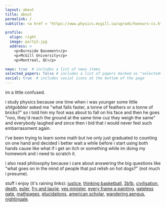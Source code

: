 ```yaml
---
layout: about
title: about
permalink: /
subtitle: <a href = "https://www.physics.mcgill.ca/ugrads/honours-cs.html">Joint Honours Physics and Computer Science @ McGill</a>

profile:
  align: right
  image: party2.jpg
  address: >
    <p>Burnside Basement</p>
    <p>McGill University</p>
    <p>Montreal, QC</p>

news: true  # includes a list of news items
selected_papers: false # includes a list of papers marked as "selected={true}"
social: true  # includes social icons at the bottom of the page
---
```


im a little confused.


i study physics because one time when i was younger some little *shitgobbler* asked me "what falls faster, a tonne of feathers or a tonne of bricks?" 	so i told him my foot was about to fall on his face and then he goes "noo, they'd reach the ground at the same time cuz they weigh the same" and everybody laughed and since then i bid that i would never feel such embarrassment again. 

i've been trying to learn some math but ive only just graduated to counting on one hand and decided i better wait a while before i start using both hands cause like what if i get an itch or something while im doing my homework and i need to scratch it. 

i also read philosophy because i care about answering the big questions like "what goes on in the mind of people that put relish on hot dogs?" (not much i presume).

stuff i enjoy (it's raining links): [justice](https://www.youtube.com/playlist?list=PL30C13C91CFFEFEA6), [thinking basketball](https://www.youtube.com/playlist?list=PLtzZl14BrKjTJZdubjNEY5jU0fGOiy51x), [3b1b](https://www.youtube.com/c/3blue1brown), [civilisation](https://www.youtube.com/playlist?list=PL4dFk7XpP5b5R0c_7kCLYdvcdE-nVVaMa), [death](https://www.youtube.com/playlist?list=PLEA18FAF1AD9047B0), [euler](https://projecteuler.net/), [fry and laurie](https://www.youtube.com/playlist?list=PLJ3lOYnThtu31viOaDxy1STo6Fmwg0wtE), [yes minister](https://www.youtube.com/playlist?list=PLZwyeleffqk6vc2CchZUUJlwOX8GNPO5r), [every frame a painting](https://www.youtube.com/channel/UCjFqcJQXGZ6T6sxyFB-5i6A), [gateless gate](https://en.wikisource.org/wiki/The_Gateless_Gate), [mathpages](https://www.mathpages.com/), [elucidations](https://lucian.uchicago.edu/blogs/elucidations/past-episodes/), [american scholar](http://digitalemerson.wsulibs.wsu.edu/exhibits/show/text/the-american-scholar), [wandering aengus](https://www.poetryfoundation.org/poems/55687/the-song-of-wandering-aengus), [nightingale](https://www.poetryfoundation.org/poems/44479/ode-to-a-nightingale).
